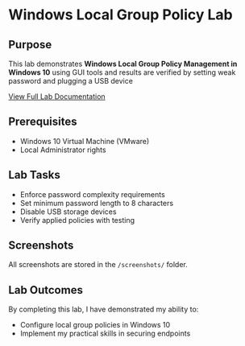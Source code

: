 # Windows Local Group Policy Lab

## Purpose
This lab demonstrates **Windows Local Group Policy Management in Windows 10** using GUI tools and results are verified by setting weak password and plugging a USB device

[View Full Lab Documentation](lab02_Local_Group_Policy.md)

## Prerequisites
- Windows 10 Virtual Machine (VMware)
- Local Administrator rights

## Lab Tasks
- Enforce password complexity requirements  
- Set minimum password length to 8 characters  
- Disable USB storage devices  
- Verify applied policies with testing

## Screenshots
All screenshots are stored in the `/screenshots/` folder.

## Lab Outcomes
By completing this lab, I have demonstrated my ability to:
  
- Configure local group policies in Windows 10  
- Implement my practical skills in securing endpoints  

